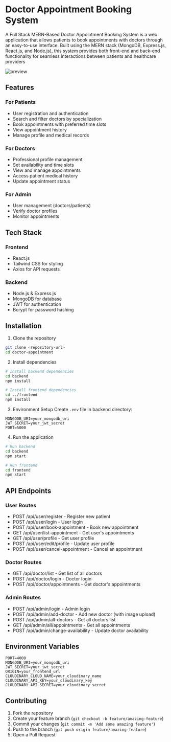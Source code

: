 # Doctor Appointment Booking System

A Full Stack MERN-Based Doctor Appointment Booking System is a web application that allows patients to book appointments with doctors through an easy-to-use interface. Built using the MERN stack (MongoDB, Express.js, React.js, and Node.js), this system provides both front-end and back-end functionality for seamless interactions between patients and healthcare providers


![preview](https://github.com/user-attachments/assets/f7a1195f-4ddd-455a-b1ef-d7ab79983672)


## Features

### For Patients

- User registration and authentication
- Search and filter doctors by specialization
- Book appointments with preferred time slots
- View appointment history
- Manage profile and medical records

### For Doctors

- Professional profile management
- Set availability and time slots
- View and manage appointments
- Access patient medical history
- Update appointment status

### For Admin

- User management (doctors/patients)
- Verify doctor profiles
- Monitor appointments

## Tech Stack

### Frontend

- React.js
- Tailwind CSS for styling
- Axios for API requests

### Backend

- Node.js & Express.js
- MongoDB for database
- JWT for authentication
- Bcrypt for password hashing

## Installation

1. Clone the repository

```bash
git clone <repository-url>
cd doctor-appointment
```

2. Install dependencies

```bash
# Install backend dependencies
cd backend
npm install

# Install frontend dependencies
cd ../frontend
npm install
```

3. Environment Setup
   Create `.env` file in backend directory:

```
MONGODB_URI=your_mongodb_uri
JWT_SECRET=your_jwt_secret
PORT=5000
```

4. Run the application

```bash
# Run backend
cd backend
npm start

# Run frontend
cd frontend
npm start
```

## API Endpoints

### User Routes

- POST /api/user/register - Register new patient
- POST /api/user/login - User login
- POST /api/user/book-appointment - Book new appointment
- GET /api/user/list-appointment - Get user's appointments
- GET /api/user/profile - Get user profile
- POST /api/user/edit/profile - Update user profile
- POST /api/user/cancel-appointment - Cancel an appointment

### Doctor Routes

- GET /api/doctor/list - Get list of all doctors
- POST /api/doctor/login - Doctor login
- POST /api/doctor/appointments - Get doctor's appointments

### Admin Routes

- POST /api/admin/login - Admin login
- POST /api/admin/add-doctor - Add new doctor (with image upload)
- POST /api/admin/all-doctors - Get all doctors list
- GET /api/admin/all/appointments - Get all appointments
- POST /api/admin/change-availability - Update doctor availability

## Environment Variables

```
PORT=4000
MONGODB_URI=your_mongodb_uri
JWT_SECRET=your_jwt_secret
ORIGIN=your_frontend_url
CLOUDINARY_CLOUD_NAME=your_cloudinary_name
CLOUDINARY_API_KEY=your_cloudinary_key
CLOUDINARY_API_SECRET=your_cloudinary_secret
```

## Contributing

1. Fork the repository
2. Create your feature branch (`git checkout -b feature/amazing-feature`)
3. Commit your changes (`git commit -m 'Add some amazing feature'`)
4. Push to the branch (`git push origin feature/amazing-feature`)
5. Open a Pull Request

